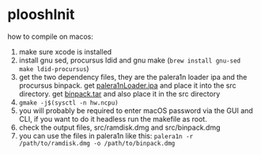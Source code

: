 # plooshInit

how to compile on macos:

1. make sure xcode is installed
2. install gnu sed, procursus ldid and gnu make
    (`brew install gnu-sed make ldid-procursus`)
3. get the two dependency files, they are the palera1n loader
    ipa and the procursus binpack.
    get [palera1nLoader.ipa](https://static.palera.in/artifacts/loader/universal_lite/palera1nLoader.ipa) and place it into the src directory.
    get [binpack.tar](https://static.palera.in/binpack.tar) and also place it in the src directory
4. `gmake -j$(sysctl -n hw.ncpu)`
5. you will probably be required to enter macOS password via the GUI and CLI, if you want to do it headless run the makefile as root.
6. check the output files, src/ramdisk.dmg and src/binpack.dmg
7. you can use the files in palera1n like this: `palera1n -r /path/to/ramdisk.dmg -o /path/to/binpack.dmg`
